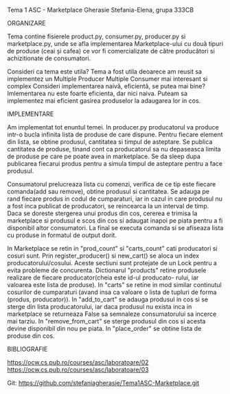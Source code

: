 Tema 1 ASC - Marketplace
Gherasie Stefania-Elena, grupa 333CB

ORGANIZARE

Tema contine fisierele product.py, consumer.py, producer.py si marketplace.py, unde se
afla implementarea Marketplace-ului cu două tipuri de produse (ceai și cafea) ce vor fi
comercializate de către producători si achizitionate de consumatori.

Consideri ca tema este utila?
	Tema a fost utila deoarece am reusit sa implementez un Multiple Producer Multiple 
	Consumer mai interesant si complex
Consideri implementarea naivă, eficientă, se putea mai bine?
	Imlementarea nu este foarte eficienta, dar nici naiva. Puteam sa implementez mai 
	eficient gasirea produselor la adaugarea lor in cos.


IMPLEMENTARE

Am implementat tot enuntul temei. In producer.py producatorul va produce intr-o bucla
infinita lista de produse de care dispune. Pentru fiecare element din lista, se obtine
produsul, cantitatea si timpul de asteptare. Se publica cantitatea de produse, tinand 
cont ca producatorul sa nu depaseasca limita de produse pe care pe poate avea in 
marketplace. Se da sleep dupa publicarea fiecarui produs pentru a simula timpul de 
asteptare pentru a face produsul.

Consumatorul prelucreaza lista cu comenzi, verifica de ce tip este fiecare comanda(add 
sau remove), obtine produsul si cantitatea. Se adauga pe rand fiecare produs in codul
de cumparaturi, iar in cazul in care produsul nu a fost inca publicat de producatori, 
se reincearca la un interval de timp. Daca se doreste stergerea unui produs din cos, 
cererea e trimisa la marketplace si produsul e scos din cos si adaugat inapoi pe piata
pentru a fi disponibil altor consumatori. La final se executa comanda si se afiseaza
lista cu produse in formatul de output dorit.

In Marketplace se retin in "prod_count" si "carts_count" cati producatori si cosuri sunt.
Prin register_producer() si new_cart() se aloca un index producatorului/cosului. Aceste
sectiuni sunt protejate de un Lock pentru a evita probleme de concurenta. Dictionarul
"products" retine produsele realizare de fiecare producator(cheia este id-ul producato-
rului, iar valoarea este lista de produse). In "carts" se retine in mod similar continutul 
cosurilor de cumparaturi (avand insa ca valoare o lista de tupluri de forma 
(produs, producator)). In "add_to_cart" se adauga produsul in cos si se sterge din lista 
producatorului, iar daca produsul nu exista inca in marketplace se returneaza False sa
semnaleze consumatorului sa incerce mai tarziu. In "remove_from_cart" se sterge produsul
din cos si acesta devine disponibil din nou pe piata. In "place_order" se obtine lista
de produse din cos.

BIBLIOGRAFIE

https://ocw.cs.pub.ro/courses/asc/laboratoare/02
https://ocw.cs.pub.ro/courses/asc/laboratoare/03

Git: https://github.com/stefaniagherasie/Tema1ASC-Marketplace.git
